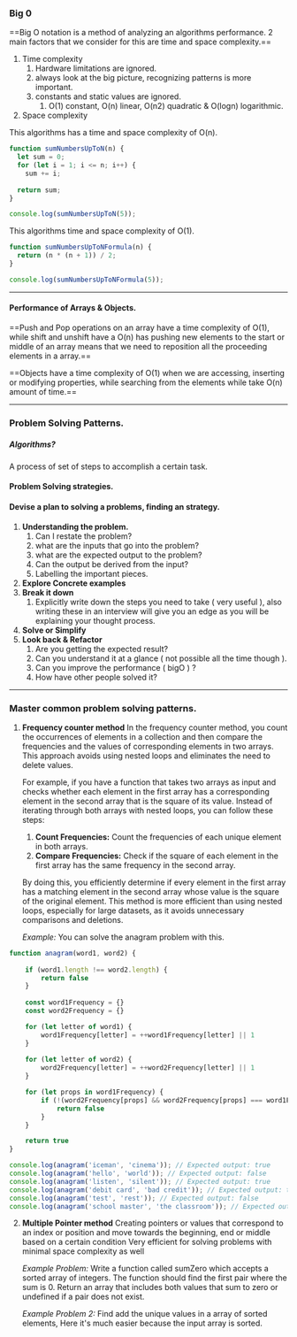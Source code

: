 	
### Big 0
==Big O notation is a method of analyzing an algorithms performance. 2 main factors that we consider for this are time and space complexity.==
1. Time complexity
	1. Hardware limitations are ignored.
	2. always look at the big picture, recognizing patterns is more important.
	3. constants and static values are ignored.
		1. O(1) constant, O(n) linear, O(n2) quadratic & O(logn) logarithmic.
2. Space complexity

This algorithms has a time and space complexity of O(n).
```javascript
function sumNumbersUpToN(n) {
  let sum = 0;
  for (let i = 1; i <= n; i++) {
    sum += i;
  
  return sum;
}

console.log(sumNumbersUpToN(5));
```

This algorithms time and space complexity of O(1).
```javascript
function sumNumbersUpToNFormula(n) {
  return (n * (n + 1)) / 2;
}

console.log(sumNumbersUpToNFormula(5));
```

---

#### Performance of Arrays & Objects.

==Push and Pop operations on an array have a time complexity of O(1), while shift and unshift have a O(n) has pushing new elements to the start or middle of an array means that we need to reposition all the proceeding elements in a array.==

==Objects have a time complexity of O(1) when we are accessing, inserting or modifying properties, while searching from the elements while take O(n) amount of time.==

---
### Problem Solving Patterns.

##### Algorithms?
A process of set of steps to accomplish a certain task.
#### Problem Solving strategies.

#### Devise a plan to solving a problems, finding an strategy.

1. **Understanding the problem.**
	1. Can I restate the problem?
	2. what are the inputs that go into the problem?
	3. what are the expected output to the problem?
	4. Can the output be derived from the input?
	5. Labelling the important pieces.
2. **Explore Concrete examples**
3. **Break it down**
	1. Explicitly write down the steps you need to take ( very useful ), also writing these in an interview will give you an edge as you will be explaining your thought process.
4. **Solve or Simplify**
5. **Look back & Refactor**
	1. Are you getting the expected result?
	2. Can you understand it at a glance ( not possible all the time though ).
	3. Can you improve the performance ( bigO ) ?
	4. How have other people solved it?

---
### Master common problem solving patterns.

1. **Frequency counter method**
	In the frequency counter method, you count the occurrences of elements in a collection and then compare the frequencies and the values of corresponding elements in two arrays. This approach avoids using nested loops and eliminates the need to delete values.

	For example, if you have a function that takes two arrays as input and checks whether each element in the first array has a corresponding element in the second array that is the square of its value. Instead of iterating through both arrays with nested loops, you can follow these steps:

	1. **Count Frequencies:** Count the frequencies of each unique element in both arrays.
	2. **Compare Frequencies:** Check if the square of each element in the first array has the same frequency in the second array.
    
	By doing this, you efficiently determine if every element in the first array has a matching element in the second array whose value is the square of the original element. This method is more efficient than using nested loops, especially for large datasets, as it avoids unnecessary comparisons and deletions.

	*Example:*
	You can solve the anagram problem with this.
```javascript
function anagram(word1, word2) {
  
	if (word1.length !== word2.length) {
		return false
	}
  
	const word1Frequency = {}
	const word2Frequency = {}

	for (let letter of word1) {
		word1Frequency[letter] = ++word1Frequency[letter] || 1
	}
  
	for (let letter of word2) {
		word2Frequency[letter] = ++word2Frequency[letter] || 1
	}

	for (let props in word1Frequency) {
		if (!(word2Frequency[props] && word2Frequency[props] === word1Frequency[props])) {
			return false
		}
	}

	return true
}

console.log(anagram('iceman', 'cinema')); // Expected output: true
console.log(anagram('hello', 'world')); // Expected output: false
console.log(anagram('listen', 'silent')); // Expected output: true
console.log(anagram('debit card', 'bad credit')); // Expected output: true
console.log(anagram('test', 'rest')); // Expected output: false
console.log(anagram('school master', 'the classroom')); // Expected output: true
```

2. **Multiple Pointer method**
	Creating pointers or values that correspond to an index or position and move towards the beginning, end or middle based on a certain condition 
	Very efficient for solving problems with minimal space complexity as well

	*Example Problem:* 
	Write a function called sumZero which accepts a sorted array of integers. The function should find the first pair where the sum is 0. Return an array that includes both values that sum to zero or undefined if a pair does not exist.

	*Example Problem 2:*
	Find add the unique values in a array of sorted elements, Here it's much easier because the input array is sorted.
